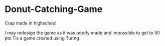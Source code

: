 # Donut-Catching-Game
Crap made in highschool

I may redesign the game as it was poorly made and impossible to get to 50 pts
Tis a game created using Turing
